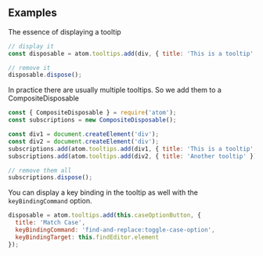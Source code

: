 ## Examples

The essence of displaying a tooltip

```js
// display it
const disposable = atom.tooltips.add(div, { title: 'This is a tooltip' });

// remove it
disposable.dispose();
```

In practice there are usually multiple tooltips. So we add them to a CompositeDisposable

```js
const { CompositeDisposable } = require('atom');
const subscriptions = new CompositeDisposable();

const div1 = document.createElement('div');
const div2 = document.createElement('div');
subscriptions.add(atom.tooltips.add(div1, { title: 'This is a tooltip' }));
subscriptions.add(atom.tooltips.add(div2, { title: 'Another tooltip' }));

// remove them all
subscriptions.dispose();
```

You can display a key binding in the tooltip as well with the `keyBindingCommand` option.

```js
disposable = atom.tooltips.add(this.caseOptionButton, {
  title: 'Match Case',
  keyBindingCommand: 'find-and-replace:toggle-case-option',
  keyBindingTarget: this.findEditor.element
});
```
